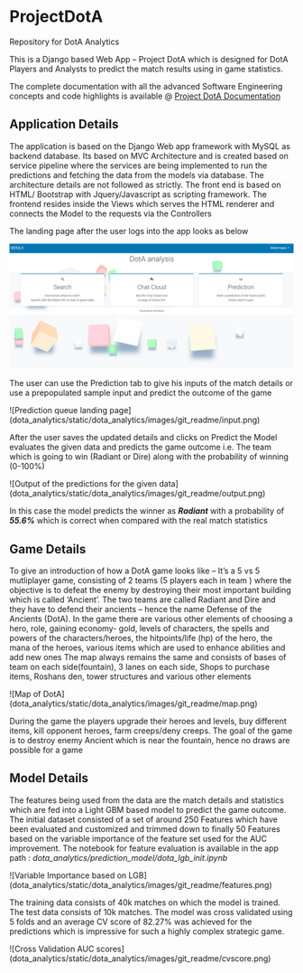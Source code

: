 # ProjectDotA
Repository for DotA Analytics

This is a Django based Web App – Project DotA which is designed for DotA Players and Analysts to predict the match results using in game statistics.

The complete documentation with all the advanced Software Engineering concepts and code highlights is available @ [Project DotA Documentation]()

## Application Details

The application is based on the Django Web app framework with MySQL as backend database. Its based on MVC Architecture and is created based on service pipeline where the services are being implemented to run the predictions and fetching the data from the models via database. The architecture details are not followed as strictly. The front end is based on HTML/ Bootstrap with Jquery/Javascript as scripting framework. The frontend resides inside the Views which serves the HTML renderer and connects the Model to the requests via the Controllers

The landing page after the user logs into the app looks as below

![Landing page of the application Dashboard](dota_analytics/static/dota_analytics/images/git_readme/Homepage.png)

The user can use the Prediction tab to give his inputs of the match details or use a prepopulated sample input and predict the outcome of the game

![Prediction queue landing page]
(dota_analytics/static/dota_analytics/images/git_readme/input.png)

After the user saves the updated details and clicks on Predict the Model evaluates the given data and predicts the game outcome i.e. The team which is going to win (Radiant or Dire) along with the probability of winning (0-100%)

![Output of the predictions for the given data]
(dota_analytics/static/dota_analytics/images/git_readme/output.png)

In this case the model predicts the winner as ***Radiant*** with a probability of ***55.6%*** which is correct when compared with the real match statistics

## Game Details

To give an introduction of how a DotA game looks like – It’s a 5 vs 5 mutliplayer game, consisting of 2 teams (5 players each in  team ) where the objective is to defeat the enemy by destroying their most important building which is called ‘Ancient’. The two teams are called Radiant and Dire and they have to defend their ancients – hence the name Defense of the Ancients (DotA). 
In the game there are various other elements of choosing a hero, role, gaining economy- gold, levels of characters, the spells and powers of the characters/heroes, the hitpoints/life (hp) of the hero, the mana of the heroes, various items which are used to enhance abilities and add new ones
The map always remains the same and consists of bases of team on each side(fountain), 3 lanes on each side, Shops to purchase items, Roshans den, tower structures and various other elements

![Map of DotA]
(dota_analytics/static/dota_analytics/images/git_readme/map.png)

During the game the players upgrade their heroes and levels, buy different items, kill opponent heroes, farm creeps/deny creeps. The goal of the game is to destroy enemy Ancient which is near the fountain, hence no draws are possible for a game

## Model Details
The features being used from the data are the match details and statistics which are fed into a Light GBM based model to predict the game outcome. The initial dataset consisted of a set of around 250 Features which have been evaluated and customized and trimmed down to finally 50 Features based on the variable importance of the feature set used for the AUC improvement. The notebook for feature evaluation is available in the app path : *dota_analytics/prediction_model/dota_lgb_init.ipynb*

![Variable Importance based on LGB]
(dota_analytics/static/dota_analytics/images/git_readme/features.png)

The training data consists of 40k matches on which the model is trained. The test data consists of 10k matches. 
The model was cross validated using 5 folds and an average CV score of 82.27% was achieved for the predictions which is impressive for such a highly complex strategic game.

![Cross Validation AUC scores]
(dota_analytics/static/dota_analytics/images/git_readme/cvscore.png)
